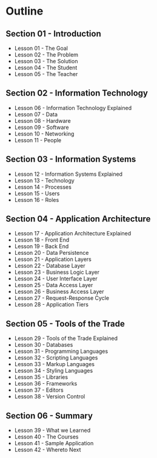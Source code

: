 # Outline

## Section 01 - Introduction

* Lesson 01 - The Goal
* Lesson 02 - The Problem
* Lesson 03 - The Solution
* Lesson 04 - The Student
* Lesson 05 - The Teacher

## Section 02 - Information Technology

* Lesson 06 - Information Technology Explained
* Lesson 07 - Data
* Lesson 08 - Hardware
* Lesson 09 - Software
* Lesson 10 - Networking
* Lesson 11 - People

## Section 03 - Information Systems

* Lesson 12 - Information Systems Explained
* Lesson 13 - Technology
* Lesson 14 - Processes
* Lesson 15 - Users
* Lesson 16 - Roles

## Section 04 - Application Architecture

* Lesson 17 - Application Architecture Explained
* Lesson 18 - Front End
* Lesson 19 - Back End
* Lesson 20 - Data Persistence
* Lesson 21 - Application Layers
* Lesson 22 - Database Layer
* Lesson 23 - Business Logic Layer
* Lesson 24 - User Interface Layer
* Lesson 25 - Data Access Layer
* Lesson 26 - Business Access Layer
* Lesson 27 - Request-Response Cycle
* Lesson 28 - Application Tiers

## Section 05 - Tools of the Trade

* Lesson 29 - Tools of the Trade Explained
* Lesson 30 - Databases
* Lesson 31 - Programming Languages
* Lesson 32 - Scripting Languages
* Lesson 33 - Markup Languages
* Lesson 34 - Styling Languages
* Lesson 35 - Libraries
* Lesson 36 - Frameworks
* Lesson 37 - Editors
* Lesson 38 - Version Control

## Section 06 - Summary

* Lesson 39 - What we Learned
* Lesson 40 - The Courses
* Lesson 41 - Sample Application
* Lesson 42 - Whereto Next

